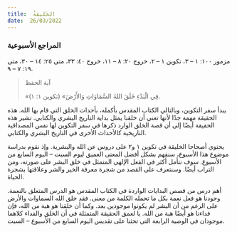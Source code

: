 ```yaml
---
title:  الخَليقةُ
date:  26/03/2022
---
```


### المراجع الأسبوعية
مزمور ١٠٠: ١ – ٣، تكوين ١ – ٢، خروج ٢٠: ٨ – ١١، خروج ٤٠: ٣٣، متى ٢٥: ١٤ – ٣٠، متى ١٩: ٧ – ٩.

> <p>آية الحفظ</p>
> «فِي الْبَدْءِ خَلَقَ اللهُ السَّمَاوَاتِ وَالأَرْضَ» (تكوين ١: ١).

يبدأ سفر التكوين، وبالتالي الكتاب المقدس بأكمله، بأحداث الخلق التي قام بها الله. هذه الحقيقة مهمة جدًا لأنها تعني أن خلقنا يمثل بداية التاريخ البشري والكتابي. تشير هذه الحقيقة أيضًا إلى أن قصة الخلق الوارد ذكرها في سفر التكوين لها نفس المصداقية التاريخية كالأحداث الأخرى في التاريخ البشري والكتابي.

يحتوي أصحاحا الخليقة في تكوين ١ و٢ على دروس عن الله والبشرية. وإذ نقوم بدراسة موضوع هذا الأسبوع، سنفهم بشكل أفضل المعنى العميق ليوم السبت – اليوم السابع من الأسبوع. سوف نتأمل أكثر في الفعل الإلهي المتمثل في خلق البشر على صورته، ومن التراب أيضًا. وسنتعرف على القصد من شجرة معرفة الخير والشر وعلاقتها بشجرة الحياة.

أهم درس من قصص البدايات الواردة في الكتاب المقدس هو الدرس المتعلق بالنعمة. وجودنا هو فعل نعمة بكل ما تحمله الكلمة من معنى. فقد خلق الله السماوات والأرض على الرغم من أن البشر لم يكونوا موجودين بعد. وكما أن خلقنا هو هبة من الله، فإن فداءنا هو أيضًا هبة من الله. يا لعمق الحقيقة المتمثلة في أن الخلق والفداء كلاهما موجودان في الوصية الرابعة التي تحثنا على تقديس اليوم السابع من الأسبوع – السبت.